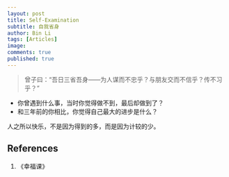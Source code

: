 ```yaml
---
layout: post
title: Self-Examination
subtitle: 自我省身
author: Bin Li
tags: [Articles]
image: 
comments: true
published: true
---
```


> 曾子曰：“吾日三省吾身——为人谋而不忠乎？与朋友交而不信乎？传不习乎？”

* 你曾遇到什么事，当时你觉得做不到，最后却做到了？
* 和三年前的你相比，你觉得自己最大的进步是什么？

人之所以快乐，不是因为得到的多，而是因为计较的少。

## References
1. 《幸福课》